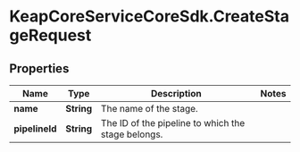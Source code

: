 # KeapCoreServiceCoreSdk.CreateStageRequest

## Properties

Name | Type | Description | Notes
------------ | ------------- | ------------- | -------------
**name** | **String** | The name of the stage. | 
**pipelineId** | **String** | The ID of the pipeline to which the stage belongs. | 


